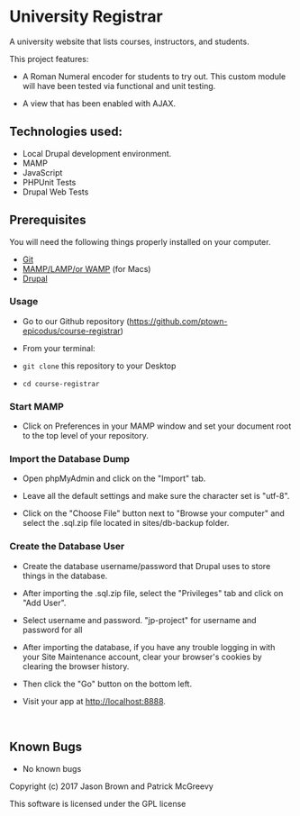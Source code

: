 # University Registrar

A university website that lists courses, instructors, and students.

This project features:
* A Roman Numeral encoder for students to try out.  This custom module will have been tested via functional and unit testing.

* A view that has been enabled with AJAX.



## Technologies used:
- Local Drupal development environment.
- MAMP
- JavaScript
- PHPUnit Tests
- Drupal Web Tests

## Prerequisites

You will need the following things properly installed on your computer.

* [Git](https://git-scm.com/)
* [MAMP/LAMP/or WAMP](https://www.mamp.info/en/) (for Macs)
* [Drupal](https://www.drupal.org/)


### Usage

* Go to our Github repository
(https://github.com/ptown-epicodus/course-registrar)

* From your terminal:

* `git clone` this repository to your Desktop
* `cd course-registrar`

### Start MAMP

* Click on Preferences in your MAMP window and set your document root to the top level of your repository.

### Import the Database Dump
* Open phpMyAdmin and click on the "Import" tab.

* Leave all the default settings and make sure the character set is "utf-8".

* Click on the "Choose File" button next to "Browse your computer" and select the .sql.zip file located in sites/db-backup folder.

### Create the Database User
* Create the database username/password that Drupal uses to store things in the database.

* After importing the .sql.zip file, select the "Privileges" tab and click on "Add User".

* Select username and password.  "jp-project" for username and password for all

* After importing the database, if you have any trouble logging in with your Site Maintenance account, clear your browser's cookies by clearing the browser history.

* Then click the "Go" button on the bottom left.


* Visit your app at [http://localhost:8888](http://localhost:8888).


&nbsp;
## Known Bugs
* No known bugs

Copyright (c) 2017 Jason Brown and Patrick McGreevy

This software is licensed under the GPL license
